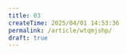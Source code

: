 ```yaml
---
title: 03
createTime: 2025/04/01 14:53:36
permalink: /article/wtqmjshp/
draft: true
---
```


<!--


 -->
